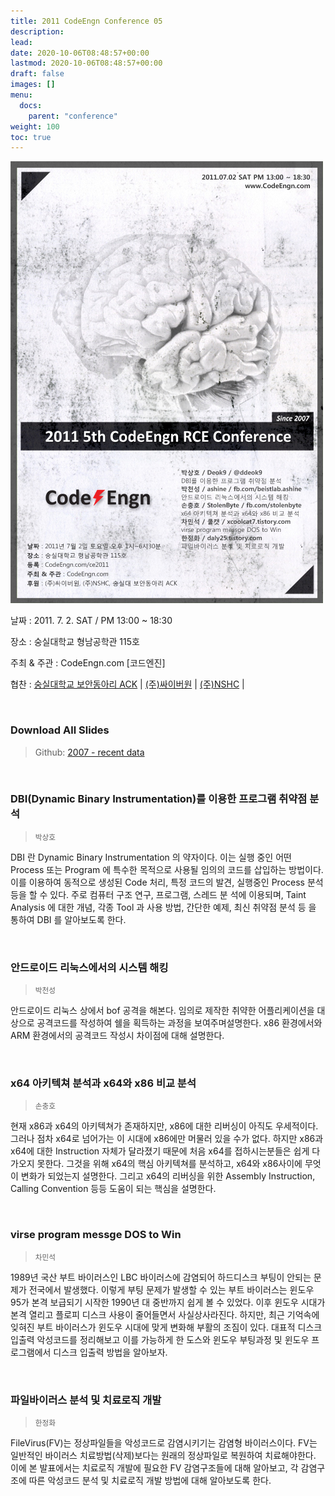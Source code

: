 ```yaml
---
title: 2011 CodeEngn Conference 05
description: 
lead: 
date: 2020-10-06T08:48:57+00:00
lastmod: 2020-10-06T08:48:57+00:00
draft: false
images: []
menu:
  docs:
    parent: "conference"
weight: 100
toc: true
---
```


![poster](codeengn_conference_05_poster.jpg)

날짜 : 2011. 7. 2. SAT / PM 13:00 ~ 18:30

장소 : 숭실대학교 형남공학관 115호

주최 & 주관 : CodeEngn.com [코드엔진] &nbsp;

협찬 : 
<a href='http://ack.or.kr' target='_blank'>숭실대학교 보안동아리 ACK</a> | 
<a href='http://cyberone.kr' target='_blank'>(주)싸이버원</a> | 
<a href='https://www.nshc.net' target='_blank'>(주)NSHC</a> | 

<br />

### Download All Slides

> Github: <a href='https://github.com/codeengn/codeengn-conference' target='_blank'>2007 - recent data</a>

<br />




### DBI(Dynamic Binary Instrumentation)를 이용한 프로그램 취약점 분석

> <small>박상호</small>


DBI 란 Dynamic Binary Instrumentation 의 약자이다. 이는 실행 중인 어떤 Process 또는 Program 에 특수한 목적으로 사용될 임의의 코드를 삽입하는 방법이다. 이를 이용하여 동적으로 생성된 Code 처리, 특정 코드의 발견, 실행중인 Process 분석 등을 할 수 있다. 주로 컴퓨터 구조 연구, 프로그램, 스레드 분 석에 이용되며, Taint Analysis 에 대한 개념, 각종 Tool 과 사용 방법, 간단한 예제, 최신 취약점 분석 등 을 통하여 DBI 를 알아보도록 한다.


<br />

### 안드로이드 리눅스에서의 시스템 해킹

> <small>박천성</small>


안드로이드 리눅스 상에서 bof 공격을 해본다. 임의로 제작한 취약한 어플리케이션을 대상으로 공격코드를 작성하여 쉘을 획득하는 과정을 보여주며설명한다. x86 환경에서와 ARM 환경에서의 공격코드 작성시 차이점에 대해 설명한다.


<br />

### x64 아키텍쳐 분석과 x64와 x86 비교 분석

> <small>손충호</small>


현재 x86과 x64의 아키텍쳐가 존재하지만, x86에 대한 리버싱이 아직도 우세적이다. 그러나 점차 x64로 넘어가는 이 시대에 x86에만 머물러 있을 수가 없다. 하지만 x86과 x64에 대한 Instruction 자체가 달라졌기 때문에 처음 x64를 접하시는분들은 쉽게 다가오지 못한다. 그것을 위해 x64의 핵심 아키텍쳐를 분석하고, x64와 x86사이에 무엇이 변화가 되었는지 설명한다. 그리고 x64의 리버싱을 위한 Assembly Instruction, Calling Convention 등등 도움이 되는 핵심을 설명한다.


<br />

### virse program messge DOS to Win

> <small>차민석</small>


1989년 국산 부트 바이러스인 LBC 바이러스에 감염되어 하드디스크 부팅이 안되는 문제가 전국에서 발생했다. 이렇게 부팅 문제가 발생할 수 있는 부트 바이러스는 윈도우 95가 본격 보급되기 시작한 1990년 대 중반까지 쉽게 볼 수 있었다. 이후 윈도우 시대가 본격 열리고 플로피 디스크 사용이 줄어들면서 사실상사라진다. 하지만, 최근 기억속에 잊혀진 부트 바이러스가 윈도우 시대에 맞게 변화해 부활의 조짐이 있다. 대표적 디스크입출력 악성코드를 정리해보고 이를 가능하게 한 도스와 윈도우 부팅과정 및 윈도우 프로그램에서 디스크 입출력 방법을 알아보자.


<br />

### 파일바이러스 분석 및 치료로직 개발

> <small>한정화</small>


FileVirus(FV)는 정상파일들을 악성코드로 감염시키기는 감염형 바이러스이다. FV는 일반적인 바이러스 치료방법(삭제)보다는 원래의 정상파일로 복원하여 치료해야한다. 이에 본 발표에서는 치료로직 개발에 필요한 FV 감염구조들에 대해 알아보고, 각 감염구조에 따른 악성코드 분석 및 치료로직 개발 방법에 대해 알아보도록 한다.
